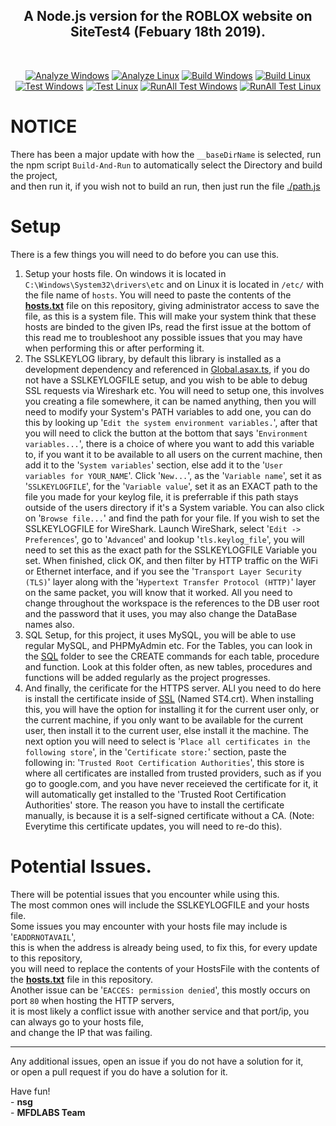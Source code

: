 <h2 align="center">A Node.js version for the ROBLOX website on SiteTest4 (Febuary 18th 2019).</h2>
<br>
<p align="center">
    <a href="https://github.com/simulpong/RobloxLabsTemp/actions/workflows/codeql-windows.yml"><img src="https://github.com/simulpong/RobloxLabsTemp/actions/workflows/codeql-windows.yml/badge.svg?branch=Roblox.SiteTest4" alt="Analyze Windows"/></a>
	<a href="https://github.com/simulpong/RobloxLabsTemp/actions/workflows/codeql-linux.yml"><img src="https://github.com/simulpong/RobloxLabsTemp/actions/workflows/codeql-linux.yml/badge.svg?branch=Roblox.SiteTest4" alt="Analyze Linux"/></a>
    <a href="https://github.com/simulpong/RobloxLabsTemp/actions/workflows/build-windows.yml"><img src="https://github.com/simulpong/RobloxLabsTemp/actions/workflows/build-windows.yml/badge.svg?branch=Roblox.SiteTest4" alt="Build Windows"/></a>
	<a href="https://github.com/simulpong/RobloxLabsTemp/actions/workflows/build-linux.yml"><img src="https://github.com/simulpong/RobloxLabsTemp/actions/workflows/build-linux.yml/badge.svg?branch=Roblox.SiteTest4" alt="Build Linux"/></a>
	<a href="https://github.com/simulpong/RobloxLabsTemp/actions/workflows/test-windows.yml"><img src="https://github.com/simulpong/RobloxLabsTemp/actions/workflows/test-windows.yml/badge.svg?branch=Roblox.SiteTest4" alt="Test Windows"/></a>
	<a href="https://github.com/simulpong/RobloxLabsTemp/actions/workflows/test-linux.yml"><img src="https://github.com/simulpong/RobloxLabsTemp/actions/workflows/test-linux.yml/badge.svg?branch=Roblox.SiteTest4" alt="Test Linux"/></a>
	<a href="https://github.com/simulpong/RobloxLabsTemp/actions/workflows/run-test-windows.yml"><img src="https://github.com/simulpong/RobloxLabsTemp/actions/workflows/run-test-windows.yml/badge.svg?branch=Roblox.SiteTest4" alt="RunAll Test Windows"/></a>
	<a href="https://github.com/simulpong/RobloxLabsTemp/actions/workflows/run-test-linux.yml"><img src="https://github.com/simulpong/RobloxLabsTemp/actions/workflows/run-test-linux.yml/badge.svg?branch=Roblox.SiteTest4" alt="RunAll Test Linux"/></a>
</p>

# NOTICE

There has been a major update with how the `__baseDirName` is selected, run the npm script `Build-And-Run` to automatically select the Directory and build the project,<br>
and then run it, if you wish not to build an run, then just run the file [./path.js](./path.js)

# Setup

There is a few things you will need to do before you can use this.

1. Setup your hosts file. On windows it is located in `C:\Windows\System32\drivers\etc` and on Linux it is located in `/etc/` with the file name of `hosts`. You will need to paste the contents of the <b>[hosts.txt](./hosts.txt)</b> file on this repository, giving administrator access to save the file, as this is a system file. This will make your system think that these hosts are binded to the given IPs, read the first issue at the bottom of this read me to troubleshoot any possible issues that you may have when performing this or after performing it.
2. The SSLKEYLOG library, by default this library is installed as a development dependency and referenced in [Global.asax.ts](./Assemblies/Global.asax.ts), if you do not have a SSLKEYLOGFILE setup, and you wish to be able to debug SSL requests via Wireshark etc. You will need to setup one, this involves you creating a file somewhere, it can be named anything, then you will need to modify your System's PATH variables to add one, you can do this by looking up '`Edit the system environment variables.`', after that you will need to click the button at the bottom that says '`Environment variables...`', there is a choice of where you want to add this variable to, if you want it to be available to all users on the current machine, then add it to the '`System variables`' section, else add it to the '`User variables for YOUR_NAME`'. Click '`New...`', as the '`Variable name`', set it as '`SSLKEYLOGFILE`', for the '`Variable value`', set it as an EXACT path to the file you made for your keylog file, it is preferrable if this path stays outside of the users directory if it's a System variable. You can also click on '`Browse file...`' and find the path for your file. If you wish to set the SSLKEYLOGFILE for WireShark. Launch WireShark, select '`Edit -> Preferences`', go to '`Advanced`' and lookup '`tls.keylog_file`', you will need to set this as the exact path for the SSLKEYLOGFILE Variable you set. When finished, click OK, and then filter by HTTP traffic on the WiFi or Ethernet interface, and if you see the '`Transport Layer Security (TLS)`' layer along with the '`Hypertext Transfer Protocol (HTTP)`' layer on the same packet, you will know that it worked. All you need to change throughout the workspace is the references to the DB user root and the password that it uses, you may also change the DataBase names also.
3. SQL Setup, for this project, it uses MySQL, you will be able to use regular MySQL, and PHPMyAdmin etc. For the Tables, you can look in the [SQL](./SQL) folder to see the CREATE commands for each table, procedure and function. Look at this folder often, as new tables, procedures and functions will be added regularly as the project progresses.
4. And finally, the cerificate for the HTTPS server. ALl you need to do here is install the certificate inside of [SSL](./SSL) (Named ST4.crt). When installing this, you will have the option for installing it for the current user only, or the current machine, if you only want to be available for the current user, then install it to the current user, else install it the machine. The next option you will need to select is '`Place all certificates in the following store`', in the '`Certificate store:`' section, paste the following in: '`Trusted Root Certification Authorities`', this store is where all certificates are installed from trusted providers, such as if you go to google.com, and you have never receieved the certificate for it, it will automatically get installed to the 'Trusted Root Certification Authorities' store. The reason you have to install the certificate manually, is because it is a self-signed certificate without a CA. (Note: Everytime this certificate updates, you will need to re-do this).

# Potential Issues.

There will be potential issues that you encounter while using this.<br>
The most common ones will include the SSLKEYLOGFILE and your hosts file.<br>
Some issues you may encounter with your hosts file may include is '`EADDRNOTAVAIL`',<br>
this is when the address is already being used, to fix this, for every update to this repository,<br>
you will need to replace the contents of your HostsFile with the contents of the <b>[hosts.txt](./hosts.txt)</b> file in this repository.<br>
Another issue can be '`EACCES: permission denied`', this mostly occurs on port `80` when hosting the HTTP servers,<br>
it is most likely a conflict issue with another service and that port/ip, you can always go to your hosts file,<br>
and change the IP that was failing.

---

Any additional issues, open an issue if you do not have a solution for it,<br>
or open a pull request if you do have a solution for it.

Have fun! <br>
\- **nsg**<br>
\- **MFDLABS Team**
